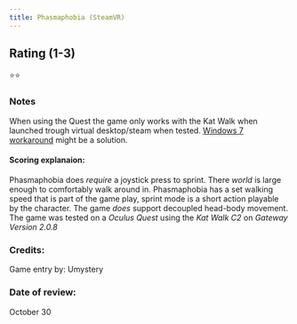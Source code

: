 ```yaml
---
title: Phasmaphobia (SteamVR)
---
```


## Rating (1-3)
⭐⭐

### Notes
When using the Quest the game only works with the Kat Walk when launched trough virtual desktop/steam when tested. [Windows 7 workaround](https://katwalk.fandom.com/wiki/Oculus_Workaround:_Windows_7_Compatibility_Mode) might be a solution.

#### Scoring explanaion:
Phasmaphobia does *require* a joystick press to sprint.
There *world* is large enough to comfortably walk around in.
Phasmaphobia has a set walking speed that is part of the game play, sprint mode is a short action playable by the character.
The game *does* support decoupled head-body movement.
The game was tested on a *Oculus Quest* using the *Kat Walk C2* on *Gateway Version 2.0.8*

### Credits:
Game entry by: Umystery

### Date of review:
October 30


